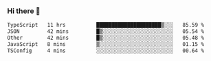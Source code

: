 ### Hi there 👋

<!--
**zhengis-alinur/zhengis-alinur** is a ✨ _special_ ✨ repository because its `README.md` (this file) appears on your GitHub profile.

Here are some ideas to get you started:

- 🔭 I’m currently working on ...
- 🌱 I’m currently learning ...
- 👯 I’m looking to collaborate on ...
- 🤔 I’m looking for help with ...
- 💬 Ask me about ...
- 📫 How to reach me: ...
- 😄 Pronouns: ...
- ⚡ Fun fact: ...
-->

<!--START_SECTION:waka-->

```txt
TypeScript   11 hrs          █████████████████████▒░░░   85.59 %
JSON         42 mins         █▒░░░░░░░░░░░░░░░░░░░░░░░   05.54 %
Other        42 mins         █▒░░░░░░░░░░░░░░░░░░░░░░░   05.48 %
JavaScript   8 mins          ▒░░░░░░░░░░░░░░░░░░░░░░░░   01.15 %
TSConfig     4 mins          ░░░░░░░░░░░░░░░░░░░░░░░░░   00.64 %
```

<!--END_SECTION:waka-->
